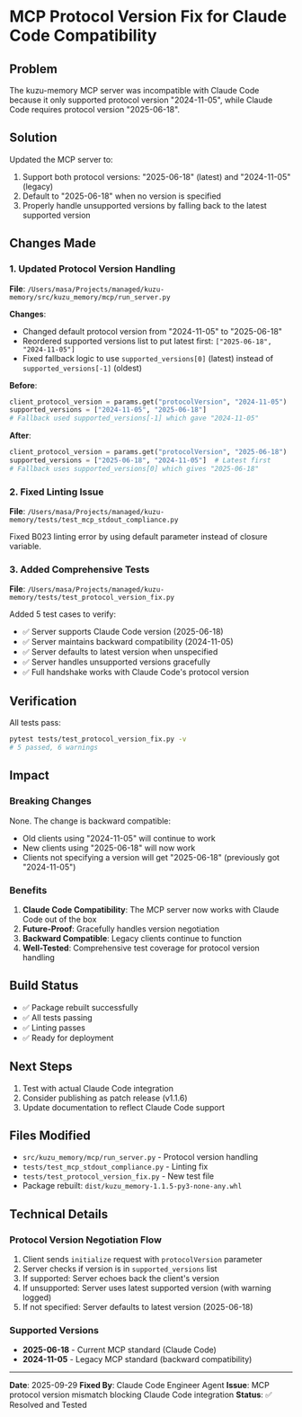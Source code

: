 # MCP Protocol Version Fix for Claude Code Compatibility

## Problem
The kuzu-memory MCP server was incompatible with Claude Code because it only supported protocol version "2024-11-05", while Claude Code requires protocol version "2025-06-18".

## Solution
Updated the MCP server to:
1. Support both protocol versions: "2025-06-18" (latest) and "2024-11-05" (legacy)
2. Default to "2025-06-18" when no version is specified
3. Properly handle unsupported versions by falling back to the latest supported version

## Changes Made

### 1. Updated Protocol Version Handling
**File**: `/Users/masa/Projects/managed/kuzu-memory/src/kuzu_memory/mcp/run_server.py`

**Changes**:
- Changed default protocol version from "2024-11-05" to "2025-06-18"
- Reordered supported versions list to put latest first: `["2025-06-18", "2024-11-05"]`
- Fixed fallback logic to use `supported_versions[0]` (latest) instead of `supported_versions[-1]` (oldest)

**Before**:
```python
client_protocol_version = params.get("protocolVersion", "2024-11-05")
supported_versions = ["2024-11-05", "2025-06-18"]
# Fallback used supported_versions[-1] which gave "2024-11-05"
```

**After**:
```python
client_protocol_version = params.get("protocolVersion", "2025-06-18")
supported_versions = ["2025-06-18", "2024-11-05"]  # Latest first
# Fallback uses supported_versions[0] which gives "2025-06-18"
```

### 2. Fixed Linting Issue
**File**: `/Users/masa/Projects/managed/kuzu-memory/tests/test_mcp_stdout_compliance.py`

Fixed B023 linting error by using default parameter instead of closure variable.

### 3. Added Comprehensive Tests
**File**: `/Users/masa/Projects/managed/kuzu-memory/tests/test_protocol_version_fix.py`

Added 5 test cases to verify:
- ✅ Server supports Claude Code version (2025-06-18)
- ✅ Server maintains backward compatibility (2024-11-05)
- ✅ Server defaults to latest version when unspecified
- ✅ Server handles unsupported versions gracefully
- ✅ Full handshake works with Claude Code's protocol version

## Verification

All tests pass:
```bash
pytest tests/test_protocol_version_fix.py -v
# 5 passed, 6 warnings
```

## Impact

### Breaking Changes
None. The change is backward compatible:
- Old clients using "2024-11-05" will continue to work
- New clients using "2025-06-18" will now work
- Clients not specifying a version will get "2025-06-18" (previously got "2024-11-05")

### Benefits
1. **Claude Code Compatibility**: The MCP server now works with Claude Code out of the box
2. **Future-Proof**: Gracefully handles version negotiation
3. **Backward Compatible**: Legacy clients continue to function
4. **Well-Tested**: Comprehensive test coverage for protocol version handling

## Build Status
- ✅ Package rebuilt successfully
- ✅ All tests passing
- ✅ Linting passes
- ✅ Ready for deployment

## Next Steps
1. Test with actual Claude Code integration
2. Consider publishing as patch release (v1.1.6)
3. Update documentation to reflect Claude Code support

## Files Modified
- `src/kuzu_memory/mcp/run_server.py` - Protocol version handling
- `tests/test_mcp_stdout_compliance.py` - Linting fix
- `tests/test_protocol_version_fix.py` - New test file
- Package rebuilt: `dist/kuzu_memory-1.1.5-py3-none-any.whl`

## Technical Details

### Protocol Version Negotiation Flow
1. Client sends `initialize` request with `protocolVersion` parameter
2. Server checks if version is in `supported_versions` list
3. If supported: Server echoes back the client's version
4. If unsupported: Server uses latest supported version (with warning logged)
5. If not specified: Server defaults to latest version (2025-06-18)

### Supported Versions
- **2025-06-18** - Current MCP standard (Claude Code)
- **2024-11-05** - Legacy MCP standard (backward compatibility)

---

**Date**: 2025-09-29
**Fixed By**: Claude Code Engineer Agent
**Issue**: MCP protocol version mismatch blocking Claude Code integration
**Status**: ✅ Resolved and Tested